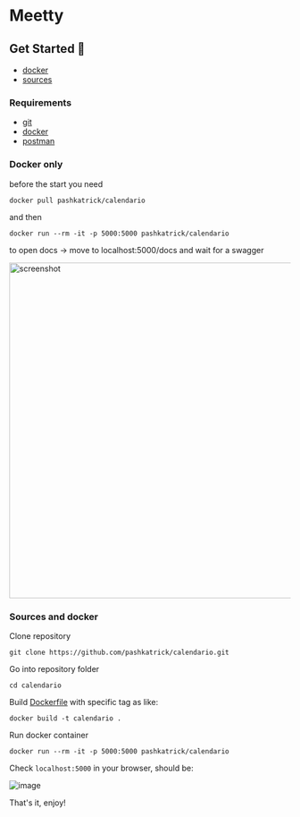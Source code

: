 # Meetty

## Get Started 🚀

 - [docker](#docker-only)
 - [sources](#sources-and-docker)

### Requirements

 - [git](https://git-scm.com/downloads)
 - [docker](https://docs.docker.com/get-docker/)
 - [postman](https://www.postman.com/downloads/)


### Docker only

before the start you need 
```
docker pull pashkatrick/calendario
```
and then 
```
docker run --rm -it -p 5000:5000 pashkatrick/calendario
```

to open docs -> move to localhost:5000/docs and wait for a swagger

<p align="left">
<img width="600" alt="screenshot" src="https://user-images.githubusercontent.com/8003175/162046377-b6b69bda-8782-4ad1-aa21-3cfe9fdb8bf0.jpg">
</p>

### Sources and docker

Clone  repository
```
git clone https://github.com/pashkatrick/calendario.git
```

Go into repository folder
```
cd calendario
```

Build [Dockerfile](/Dockerfile) with specific tag as like:
```
docker build -t calendario .
```

Run docker container
```
docker run --rm -it -p 5000:5000 pashkatrick/calendario
```

Check ```localhost:5000``` in your browser, should be:   

![image](https://user-images.githubusercontent.com/8003175/153649879-993e1f36-366c-47ac-a052-c47417d7f915.png)

That's it, enjoy!
